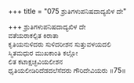 +++
title = "075 ಶ್ರುತಿಗಳುಪನಿಷದಾದ್ಯಖಿಳ ದೇ"

+++
ಶ್ರುತಿಗಳುಪನಿಷದಾದ್ಯಖಿಳ ದೇ  
ವತೆಯರಾಕಲ್ಪಿತ ಕಿರಾತಾ  
ಕೃತಿಯನುಳಿದರು ಸುಳಿದರೀಶನ ಸುತ್ತುವಳಯದಲಿ   
ಸ್ಮಿತಮಧುರ ಮುಖಕಾಂತಿ ಕಲ್ಲೋ  
ಲಿತ ಕಟಾಕ್ಷಚ್ಛವಿಯಲೀಶನ  
ಧೃತಿಯಲೀಡಿರಿದೆಡದಲೆಸೆದರು ಗೌರಿದೇವಿಯರು      ॥75॥
